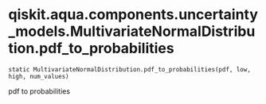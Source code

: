 # qiskit.aqua.components.uncertainty\_models.MultivariateNormalDistribution.pdf\_to\_probabilities

`static MultivariateNormalDistribution.pdf_to_probabilities(pdf, low, high, num_values)`

pdf to probabilities
